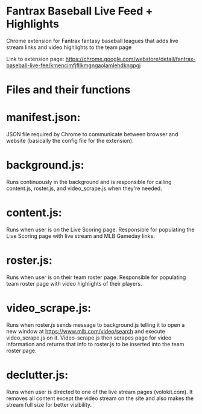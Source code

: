 # Fantrax Baseball Live Feed + Highlights
Chrome extension for Fantrax fantasy baseball leagues that adds live stream links and video highlights to the team page

Link to extension page: https://chrome.google.com/webstore/detail/fantrax-baseball-live-fee/kmencimfjfllkmgngaolamlehdkngpgj

# Files and their functions
# manifest.json: 
JSON file required by Chrome to communicate between browser and website (basically the config file for the extension).

# background.js: 
Runs continuously in the background and is responsible for calling content.js, roster.js, and video_scrape.js when they're needed.

# content.js: 
Runs when user is on the Live Scoring page. Responsible for populating the Live Scoring page with live stream and MLB Gameday links.

# roster.js: 
Runs when user is on their team roster page. Responsible for populating team roster page with video highlights of their players.

# video_scrape.js: 
Runs when roster.js sends message to background.js telling it to open a new window at https://www.mlb.com/video/search and execute video_scrape.js on it. Video-scrape.js then scrapes page for video information and returns that info to roster.js to be inserted into the team roster page.

# declutter.js: 
Runs when user is directed to one of the live stream pages (volokit.com). It removes all content except the video stream on the site and also makes the stream full size for better visibility.
